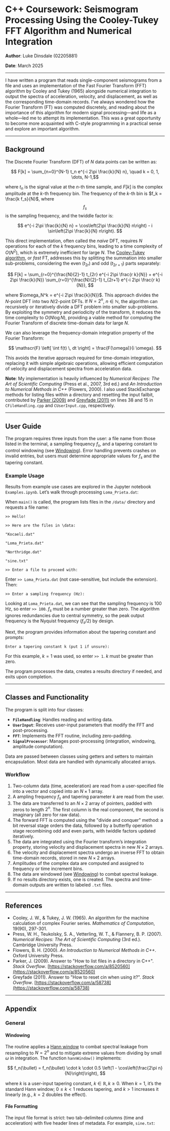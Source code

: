 # C++ Coursework: Seismogram Processing Using the Cooley-Tukey FFT Algorithm and Numerical Integration

**Author**: Luke Dinsdale (02205881)

**Date**: March 2025

---

I have written a program that reads single-component seismograms from a file and uses an implementation of the Fast Fourier Transform (FFT) algorithm by Cooley and Tukey (1965) alongside numerical integration to output the spectra of acceleration, velocity, and displacement, as well as the corresponding time-domain records. I’ve always wondered how the Fourier Transform (FT) was computed discretely, and reading about the importance of this algorithm for modern signal processing—and life as a whole—led me to attempt its implementation. This was a great opportunity to become more acquainted with C-style programming in a practical sense and explore an important algorithm.

---

## Background

The Discrete Fourier Transform (DFT) of $N$ data points can be written as:

$$ F[k] = \sum_{n=0}^{N-1} t_n e^{-i 2\pi \frac{k}{N} n}, \quad k = 0, 1, \dots, N-1,$$

where $t_n$ is the signal value at the $n$-th time sample, and $F[k]$ is the complex amplitude at the $k$-th frequency bin. The frequency of the $k$-th bin is $f_k = \frac{k f_s}{N}$, where $$f_s$$ is the sampling frequency, and the twiddle factor is:

$$ e^{-i 2\pi \frac{k}{N} n} = \cos\left(2\pi \frac{k}{N} n\right) - i \sin\left(2\pi \frac{k}{N} n\right). $$

This direct implementation, often called the *naive* DFT, requires $N$ operations for each of the $k$ frequency bins, leading to a time complexity of $O(N^2)$, which is extremely inefficient for large $N$. The [Cooley-Tukey algorithm](https://en.wikipedia.org/wiki/Cooley%E2%80%93Tukey_FFT_algorithm), or *fast* FT, addresses this by splitting the summation into smaller sub-problems, considering the even ($t_{2r}$) and odd ($t_{2r+1}$) parts separately:

$$ F[k] = \sum_{r=0}^{\frac{N}{2}-1} t_{2r} e^{-i 2\pi \frac{r k}{N}} + e^{-i 2\pi \frac{k}{N}} \sum_{r=0}^{\frac{N}{2}-1} t_{2r+1} e^{-i 2\pi \frac{r k}{N}}, $$

where $\omega_N^k = e^{-i 2\pi \frac{k}{N}}$. This approach divides the $N$-point DFT into two $N/2$-point DFTs. If $N = 2^n$, $n \in \mathbb{N}$, the algorithm can recursively or iteratively divide a DFT problem into smaller sub-problems. By exploiting the symmetry and periodicity of the transform, it reduces the time complexity to $O(N \log N)$, providing a viable method for computing the Fourier Transform of discrete time-domain data for large $N$.

We can also leverage the frequency-domain integration property of the Fourier Transform:

$$ \mathscr{F} \left[ \int f(t) \, dt \right] = \frac{F(\omega)}{i \omega}. $$

This avoids the iterative approach required for time-domain integration, replacing it with simple algebraic operations, allowing efficient computation of velocity and displacement spectra from acceleration data.

**Note**: My implementation is heavily influenced by *Numerical Recipes: The Art of Scientific Computing* (Press et al., 2007, 3rd ed.) and *An Introduction to Numerical Methods in C++* (Flowers, 2000). I also used StackExchange methods for listing files within a directory and resetting the input failbit, contributed by [Parker (2009)](https://stackoverflow.com/a/8520560) and [Greyfade (2011)](https://stackoverflow.com/a/58738) on lines 38 and 15 in `CFileHandling.cpp` and `CUserInput.cpp`, respectively.

---

## User Guide

The program requires three inputs from the user: a file name from those listed in the terminal, a sampling frequency $f_s$, and a tapering constant to control windowing (see [Windowing](#windowing)). Error handling prevents crashes on invalid entries, but users must determine appropriate values for $f_s$ and the tapering constant.

### Example Usage

Results from example use cases are explored in the Jupyter notebook `Examples.ipynb`. Let’s walk through processing `Loma_Prieta.dat`:

When `main()` is called, the program lists files in the `/data/` directory and requests a file name:

`>> Hello!`

`>> Here are the files in \data:`

`"Kocaeli.dat"`

`"Loma_Prieta.dat"`

`"Northridge.dat"`

`"sine.txt"`

`>> Enter a file to proceed with:`

Enter `>> Loma_Prieta.dat` (not case-sensitive, but include the extension). Then:

`>> Enter a sampling frequency (Hz): `

Looking at `Loma_Prieta.dat`, we can see that the sampling frequency is 100 Hz, so enter `>> 100`. $f_s$ must be a number greater than zero. The algorithm ignores redundancies due to central symmetry, so the peak output frequency is the Nyquist frequency ($f_s / 2$) by design.

Next, the program provides information about the tapering constant and prompts:

`Enter a tapering constant k (put 1 if unsure): `


For this example, $k = 1$ was used, so enter `>> 1`. $k$ must be greater than zero.

The program processes the data, creates a results directory if needed, and exits upon completion.

---

## Classes and Functionality

The program is split into four classes:

- **`FileHandling`**: Handles reading and writing data.
- **`UserInput`**: Receives user-input parameters that modify the FFT and post-processing.
- **`FFT`**: Implements the FFT routine, including zero-padding.
- **`SignalProcessor`**: Manages post-processing (integration, windowing, amplitude computation).

Data are passed between classes using getters and setters to maintain encapsulation. Most data are handled with dynamically allocated arrays.

### Workflow

1. Two-column data (time, aceeleration) are read from a user-specified file into a vector and copied into an $N \times 1$ array.
2. A ampling frequency $f_s$ and tapering parameter $k$ are read from the user.
3. The data are transferred to an $N \times 2$ array of pointers, padded with zeros to length $2^n$. The first column is the real component, the second is imaginary (all zero for raw data).
4. The forward FFT is computed using the "divide and conquer" method: a bit reversal stage orders the data, followed by a butterfly operation stage recombining odd and even parts, with twiddle factors updated iteratively.
5. The data are integrated using the Fourier transform’s integration property, storing velocity and displacement spectra in new $N \times 2$ arrays.
6. The velocity and displacement spectra undergo an inverse FFT to obtain time-domain records, stored in new $N \times 2$ arrays.
7. Amplitudes of the complex data are computed and assigned to frequency or time increment bins.
8. The data are windowed (see [Windowing](#windowing)) to combat spectral leakage.
9. If no results directory exists, one is created. The spectra and time-domain outputs are written to labeled `.txt` files.

---

## References

- Cooley, J. W., & Tukey, J. W. (1965). An algorithm for the machine calculation of complex Fourier series. *Mathematics of Computation*, 19(90), 297-301.
- Press, W. H., Teukolsky, S. A., Vetterling, W. T., & Flannery, B. P. (2007). *Numerical Recipes: The Art of Scientific Computing* (3rd ed.). Cambridge University Press.
- Flowers, B. H. (2000). *An Introduction to Numerical Methods in C++*. Oxford University Press.
- Parker, J. (2009). Answer to "How to list files in a directory in C++". *Stack Overflow*. [https://stackoverflow.com/a/8520560](https://stackoverflow.com/a/8520560)
- Greyfade (2011). Answer to "How to reset cin when using it?". *Stack Overflow*. [https://stackoverflow.com/a/58738](https://stackoverflow.com/a/58738)

---

## Appendix

### General

#### Windowing

The routine applies a [Hann window](https://en.wikipedia.org/wiki/Hann_function) to combat spectral leakage from resampling to $N = 2^n$ and to mitigate extreme values from dividing by small $\omega$ in integration. The function `hannWindow()` implements:

$$ f_n(\bullet) = f_n(\bullet) \cdot k \cdot 0.5 \left(1 - \cos\left(\frac{2\pi n}{N}\right)\right), $$

where $k$ is a user-input tapering constant, $k \in \mathbb{R}, k \geq 0$. When $k = 1$, it’s the standard Hann window; $0 \leq k < 1$ reduces tapering, and $k > 1$ increases it linearly (e.g., $k = 2$ doubles the effect).

#### File Formatting

The input file format is strict: two tab-delimited columns (time and acceleration) with five header lines of metadata. For example, `sine.txt`:
